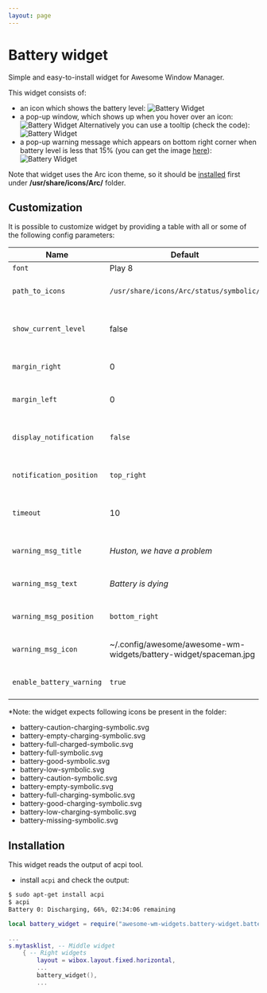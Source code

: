 ```yaml
---
layout: page
---
```

# Battery widget

Simple and easy-to-install widget for Awesome Window Manager.

This widget consists of:

 - an icon which shows the battery level:
 ![Battery Widget](../awesome-wm-widgets/assets/img/screenshots/battery-widget/bat-wid-1.png)
 - a pop-up window, which shows up when you hover over an icon:
 ![Battery Widget](../awesome-wm-widgets/assets/img/screenshots/battery-widget/bat-wid-2.png)
 Alternatively you can use a tooltip (check the code):
 ![Battery Widget](../awesome-wm-widgets/assets/img/screenshots/battery-widget/bat-wid-22.png)
 - a pop-up warning message which appears on bottom right corner when battery level is less that 15% (you can get the image [here](https://vk.com/images/stickers/1933/512.png)):
 ![Battery Widget](../awesome-wm-widgets/assets/img/screenshots/battery-widget/bat-wid-3.png)

Note that widget uses the Arc icon theme, so it should be [installed](https://github.com/horst3180/arc-icon-theme#installation) first under **/usr/share/icons/Arc/** folder.

## Customization

It is possible to customize widget by providing a table with all or some of the following config parameters:

| Name | Default | Description |
|---|---|---|
| `font` | Play 8 | Fond |
| `path_to_icons` | `/usr/share/icons/Arc/status/symbolic/` | Path to the folder with icons* |
| `show_current_level`| false | Show current charge level |
| `margin_right`|0| The right margin of the widget|
| `margin_left`|0| The left margin of the widget|
| `display_notification` | `false` | Display a notification on mouseover |
| `notification_position` | `top_right` | The notification position |
| `timeout` | 10 | How often in seconds the widget refreshes |
| `warning_msg_title` | _Huston, we have a problem_ | Title of the warning popup |
| `warning_msg_text` | _Battery is dying_ | Text of the warning popup |
| `warning_msg_position` | `bottom_right` | Position of the warning popup |
| `warning_msg_icon` | ~/.config/awesome/awesome-wm-widgets/battery-widget/spaceman.jpg | Icon of the warning popup |
| `enable_battery_warning` | `true` | Display low battery warning |

*Note: the widget expects following icons be present in the folder:

 - battery-caution-charging-symbolic.svg
 - battery-empty-charging-symbolic.svg
 - battery-full-charged-symbolic.svg
 - battery-full-symbolic.svg
 - battery-good-symbolic.svg
 - battery-low-symbolic.svg
 - battery-caution-symbolic.svg
 - battery-empty-symbolic.svg
 - battery-full-charging-symbolic.svg
 - battery-good-charging-symbolic.svg
 - battery-low-charging-symbolic.svg
 - battery-missing-symbolic.svg

## Installation

This widget reads the output of acpi tool.
- install `acpi` and check the output:

```bash
$ sudo apt-get install acpi
$ acpi
Battery 0: Discharging, 66%, 02:34:06 remaining
```

```lua
local battery_widget = require("awesome-wm-widgets.battery-widget.battery")

...
s.mytasklist, -- Middle widget
	{ -- Right widgets
    	layout = wibox.layout.fixed.horizontal,
		...
		battery_widget(),
		...
```
